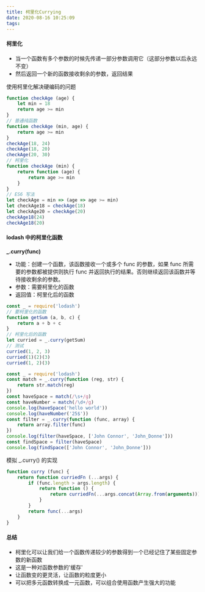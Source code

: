 ```yaml
---
title: 柯里化Currying
date: 2020-08-16 10:25:09
tags:
---
```


#### 柯里化
- 当一个函数有多个参数的时候先传递一部分参数调用它（这部分参数以后永远不变）
- 然后返回一个新的函数接收剩余的参数，返回结果


使用柯里化解决硬编码的问题
``` js
function checkAge (age) {
    let min = 18
    return age >= min
}
// 普通纯函数
function checkAge (min, age) {
    return age >= min
}
checkAge(18, 24)
checkAge(18, 20)
checkAge(20, 30)
// 柯里化
function checkAge (min) {
    return function (age) {
        return age >= min
    }
}
// ES6 写法
let checkAge = min => (age => age >= min)
let checkAge18 = checkAge(18)
let checkAge20 = checkAge(20)
checkAge18(24)
checkAge18(20)
```

#### lodash 中的柯里化函数

**_.curry(func)**

- 功能：创建一个函数，该函数接收一个或多个 func 的参数，如果 func 所需要的参数都被提供则执行 func 并返回执行的结果。否则继续返回该函数并等待接收剩余的参数。
- 参数：需要柯里化的函数
- 返回值：柯里化后的函数

``` js
const _ = require('lodash')
// 要柯里化的函数
function getSum (a, b, c) {
    return a + b + c
}
// 柯里化后的函数
let curried = _.curry(getSum)
// 测试
curried(1, 2, 3)
curried(1)(2)(3)
curried(1, 2)(3)
```
``` js
const _ = require('lodash')
const match = _.curry(function (reg, str) {
    return str.match(reg)
})
const haveSpace = match(/\s+/g)
const haveNumber = match(/\d+/g)
console.log(haveSpace('hello world'))
console.log(haveNumber('25$'))
const filter = _.curry(function (func, array) {
    return array.filter(func)
})
console.log(filter(haveSpace, ['John Connor', 'John_Donne']))
const findSpace = filter(haveSpace)
console.log(findSpace(['John Connor', 'John_Donne']))
```

模拟 _.curry() 的实现
``` js
function curry (func) {
    return function curriedFn (...args) {
        if (func.length > args.length) {
            return function () {
                return curriedFn(...args.concat(Array.from(arguments)))
            }
        }
        return func(...args)
    }
}
```

#### 总结

- 柯里化可以让我们给一个函数传递较少的参数得到一个已经记住了某些固定参数的新函数
- 这是一种对函数参数的'缓存'
- 让函数变的更灵活，让函数的粒度更小
- 可以把多元函数转换成一元函数，可以组合使用函数产生强大的功能
